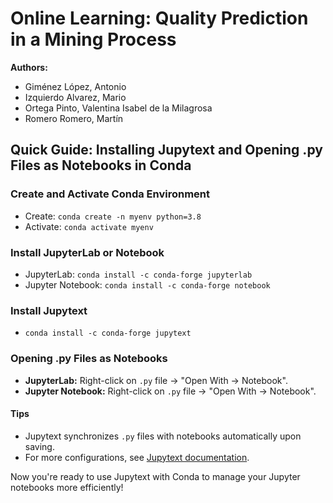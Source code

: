 # Online Learning: Quality Prediction in a Mining  Process ​
**Authors:**
- Giménez López, Antonio
- Izquierdo Alvarez, Mario
- Ortega Pinto, Valentina Isabel de la Milagrosa
- Romero Romero, Martín

## Quick Guide: Installing Jupytext and Opening .py Files as Notebooks in Conda

### Create and Activate Conda Environment
- Create: `conda create -n myenv python=3.8`
- Activate: `conda activate myenv`

### Install JupyterLab or Notebook
- JupyterLab: `conda install -c conda-forge jupyterlab`
- Jupyter Notebook: `conda install -c conda-forge notebook`

### Install Jupytext
- `conda install -c conda-forge jupytext`

### Opening .py Files as Notebooks
- **JupyterLab:** Right-click on `.py` file -> "Open With -> Notebook". 
- **Jupyter Notebook:** Right-click on `.py` file -> "Open With -> Notebook".

#### Tips
- Jupytext synchronizes `.py` files with notebooks automatically upon saving.
- For more configurations, see [Jupytext documentation](https://jupytext.readthedocs.io/en/latest/).

Now you're ready to use Jupytext with Conda to manage your Jupyter notebooks more efficiently!

